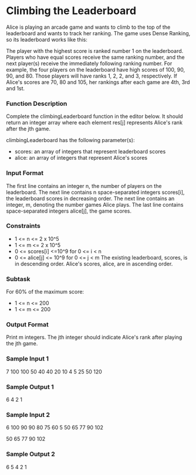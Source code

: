 # Climbing the Leaderboard

Alice is playing an arcade game and wants to climb to the top of the leaderboard and wants to track her ranking. The game uses Dense Ranking, so its leaderboard works like this:

The player with the highest score is ranked number 1 on the leaderboard.
Players who have equal scores receive the same ranking number, and the next player(s) receive the immediately following ranking number.
For example, the four players on the leaderboard have high scores of 100, 90, 90, and 80. Those players will have ranks 1, 2, 2, and 3, respectively. If Alice's scores are 70, 80 and 105, her rankings after each game are 4th, 3rd and 1st.


### Function Description

Complete the climbingLeaderboard function in the editor below. It should return an integer array where each element res[j] represents Alice's rank after the jth game.

climbingLeaderboard has the following parameter(s):

- scores: an array of integers that represent leaderboard scores
- alice: an array of integers that represent Alice's scores


### Input Format

The first line contains an integer n, the number of players on the leaderboard.
The next line contains n space-separated integers scores[i], the leaderboard scores in decreasing order.
The next line contains an integer, m, denoting the number games Alice plays.
The last line contains  space-separated integers alice[j], the game scores.


### Constraints

- 1 <= n <= 2 x 10^5
- 1 <= m <= 2 x 10^5
- 0 <= scores[i] <=10^9 for 0 <= i < n
- 0 <= alice[j] <= 10^9 for 0 <= j < m
The existing leaderboard, scores, is in descending order.
Alice's scores, alice, are in ascending order.


### Subtask

For 60% of the maximum score:
- 1 <= n <= 200
- 1 <= m <= 200


### Output Format

Print m integers. The jth integer should indicate Alice's rank after playing the jth game.


### Sample Input 1

7
100 100 50 40 40 20 10
4
5 25 50 120

### Sample Output 1

6
4
2
1

### Sample Input 2

6
100 90 90 80 75 60
5
50 65 77 90 102

50 65 77 90 102

### Sample Output 2

6
5
4
2
1
